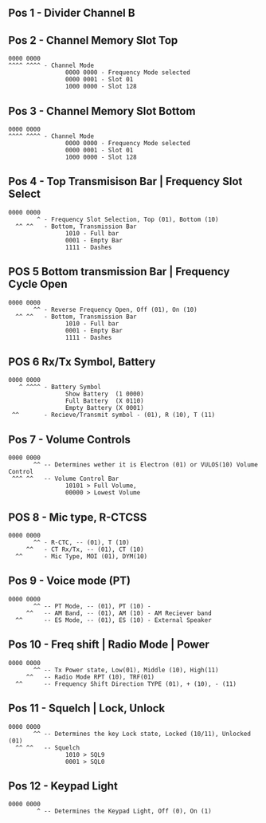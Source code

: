 
## Pos 1 - Divider Channel B
## Pos 2 - Channel Memory Slot Top
```
0000 0000
^^^^ ^^^^ - Channel Mode 
  				0000 0000 - Frequency Mode selected
  				0000 0001 - Slot 01
  				1000 0000 - Slot 128
```

## Pos 3 - Channel Memory Slot Bottom
```
0000 0000
^^^^ ^^^^ - Channel Mode 
  				0000 0000 - Frequency Mode selected
  				0000 0001 - Slot 01
  				1000 0000 - Slot 128
```

## Pos 4 - Top Transmisison Bar | Frequency Slot Select
```
0000 0000
        ^ - Frequency Slot Selection, Top (01), Bottom (10)
  ^^ ^^   - Bottom, Transmission Bar
  				1010 - Full bar
  				0001 - Empty Bar
  				1111 - Dashes
```
## POS 5 Bottom transmission Bar | Frequency Cycle Open

```
0000 0000
       ^^ - Reverse Frequency Open, Off (01), On (10)
  ^^ ^^   - Bottom, Transmission Bar
  				1010 - Full bar
  				0001 - Empty Bar
  				1111 - Dashes
```

## POS 6 Rx/Tx Symbol, Battery

```
0000 0000
   ^ ^^^^ - Battery Symbol
   				Show Battery  (1 0000)
   				Full Battery  (X 0110)
   				Empty Battery (X 0001)
 ^^       - Recieve/Transmit symbol - (01), R (10), T (11)

```

## Pos 7 - Volume Controls
```
0000 0000
       ^^ -- Determines wether it is Electron (01) or VULOS(10) Volume Control
 ^^^ ^^	  -- Volume Control Bar 
 				10101 > Full Volume, 
 				00000 > Lowest Volume
```

## POS 8 - Mic type, R-CTCSS
```
0000 0000
       ^^ - R-CTC, -- (01), T (10)
     ^^   - CT Rx/Tx, -- (01), CT (10)
  ^^      - Mic Type, MOI (01), DYM(10)
```

## Pos 9 - Voice mode (PT)
```
0000 0000
       ^^ -- PT Mode, -- (01), PT (10) - 
     ^^   -- AM Band, -- (01), AM (10) - AM Reciever band
  ^^      -- ES Mode, -- (01), ES (10) - External Speaker
```

## Pos 10 - Freq shift | Radio Mode | Power
```
0000 0000
       ^^ -- Tx Power state, Low(01), Middle (10), High(11)
     ^^   -- Radio Mode RPT (10), TRF(01)
  ^^      -- Frequency Shift Direction TYPE (01), + (10), - (11)
```

## Pos 11 - Squelch | Lock, Unlock
```
0000 0000 
       ^^ -- Determines the key Lock state, Locked (10/11), Unlocked (01)
  ^^ ^^	  -- Squelch
  				1010 > SQL9
  				0001 > SQL0
```

## Pos 12 - Keypad Light
```
0000 0000
        ^ -- Determines the Keypad Light, Off (0), On (1)
```
